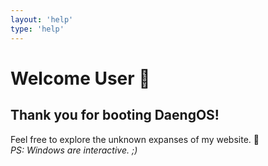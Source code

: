 ```yaml
---
layout: 'help'
type: 'help'
---
```


# Welcome User 👋
## Thank you for booting **DaengOS**!  
Feel free to explore the unknown expanses of my website. 🚀  
*PS: Windows are interactive. ;)*